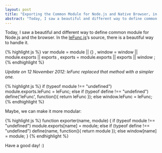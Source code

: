 ```yaml
---
layout: post
title: "Exporting the Common Module for Node.js and Native Browser, in a Short Way"
abstract: "Today, I saw a beautiful and different way to define common module for Node.js and the browser. In the leFunc.js’s source, there is a beautiful way to handle it."
---
```


Today, I saw a beautiful and different way to define common module for Node.js and the browser. In the [leFunc.js](https://github.com/jrf0110/leFunc/blob/master/lib/leFunc.js)’s
source, there is a beautiful way to handle it.

{% highlight js %}
var module  = module || {}
  , window  = window || module.exports || exports
  , exports = module.exports || exports || window
;
{% endhighlight %}

_Update on 12 November 2012: leFunc replaced that method with a simpler one._

{% highlight js %}
if (typeof module !== "undefined")
  module.exports.leFunc = leFunc;
else if (typeof define !== "undefined")
  define('leFunc', function(){ return leFunc });
else window.leFunc = leFunc;
{% endhighlight %}

Maybe, we can make it more modular:

{% highlight js %}
function exporter(name, module) {
  if (typeof module !== "undefined")
    module.exports[name] = module;
  else if (typeof define !== "undefined")
    define(name, function(){ return module });
  else window[name] = module;
}
{% endhighlight %}

Have a good day! :)
